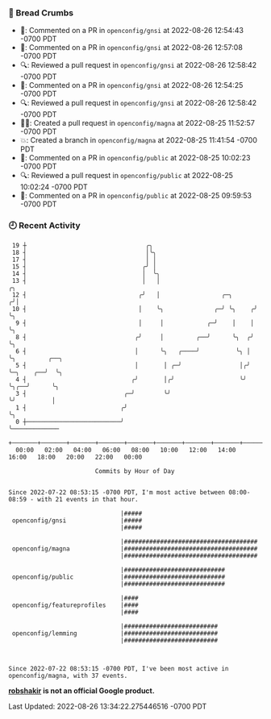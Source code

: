 ### 🍞 Bread Crumbs

 * 💬: Commented on a PR in  `openconfig/gnsi` at 2022-08-26 12:54:43 -0700 PDT
 * 💬: Commented on a PR in  `openconfig/gnsi` at 2022-08-26 12:57:08 -0700 PDT
 * 🔍: Reviewed a pull request in  `openconfig/gnsi` at 2022-08-26 12:58:42 -0700 PDT
 * 💬: Commented on a PR in  `openconfig/gnsi` at 2022-08-26 12:54:25 -0700 PDT
 * 🔍: Reviewed a pull request in  `openconfig/gnsi` at 2022-08-26 12:58:42 -0700 PDT
 * ✍🏼: Created a pull request in `openconfig/magna` at 2022-08-25 11:52:57 -0700 PDT
 * 💥: Created a branch in `openconfig/magna` at 2022-08-25 11:41:54 -0700 PDT
 * 💬: Commented on a PR in  `openconfig/public` at 2022-08-25 10:02:23 -0700 PDT
 * 🔍: Reviewed a pull request in  `openconfig/public` at 2022-08-25 10:02:24 -0700 PDT
 * 💬: Commented on a PR in  `openconfig/public` at 2022-08-25 09:59:53 -0700 PDT

### 🕘 Recent Activity
```
 19 ┼                                 ╭╮
 18 ┤                                 │╰╮
 17 ┤                                 │ │
 15 ┤                                ╭╯ │
 14 ┤                                │  ╰╮
 13 ┤                                │   │                           ╭╮
 12 ┤                               ╭╯   │                 ╭─╮      ╭╯│
 10 ┤                               │    ╰╮              ╭─╯ ╰╮    ╭╯ ╰╮
  9 ┤                               │     │            ╭─╯    │    │   ╰╮
  8 ┤                              ╭╯     │         ╭──╯      ╰╮  ╭╯    ╰╮
  6 ┤                              │      ╰╮   ╭────╯          ╰╮ │      ╰╮         ╭──╮
  5 ┤                              │       │ ╭─╯                │╭╯       ╰─╮    ╭──╯  ╰╮
  4 ┤                             ╭╯       │╭╯                  ╰╯          ╰╮╭──╯      ╰╮
  3 ┤                           ╭─╯        ╰╯                                ╰╯          │
  1 ┤                          ╭╯                                                        ╰╮
  0 ┼──────────────────────────╯                                                          ╰─────────────
    +───────+───────+───────+───────+───────+───────+───────+───────+───────+───────+───────+───────+────
  00:00   02:00   04:00   06:00   08:00   10:00   12:00   14:00   16:00   18:00   20:00   22:00   00:00   

						Commits by Hour of Day


Since 2022-07-22 08:53:15 -0700 PDT, I'm most active between 08:00-08:59 - with 21 events in that hour.

```



```
                               |#####
 openconfig/gnsi               |#####
                               |#####

                               |#####################################
 openconfig/magna              |#####################################
                               |#####################################

                               |############################
 openconfig/public             |############################
                               |############################

                               |####
 openconfig/featureprofiles    |####
                               |####

                               |##########################
 openconfig/lemming            |##########################
                               |##########################



Since 2022-07-22 08:53:15 -0700 PDT, I've been most active in openconfig/magna, with 37 events.

```
**[robshakir](mailto:robjs@google.com) is not an official Google product.**  


Last Updated: 2022-08-26 13:34:22.275446516 -0700 PDT
